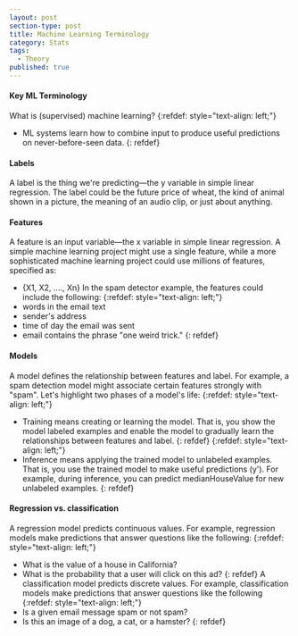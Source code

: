 ```yaml
---
layout: post
section-type: post
title: Machine Learning Terminology
category: Stats
tags:
  - Theory
published: true
---
```


#### Key ML Terminology
What is (supervised) machine learning? 
{:refdef: style="text-align: left;"}
- ML systems learn how to combine input to produce useful predictions on never-before-seen data.
{: refdef}
#### Labels
A label is the thing we're predicting—the y variable in simple linear regression. The label could be the future price of wheat, the kind of animal shown in a picture, the meaning of an audio clip, or just about anything.
#### Features
A feature is an input variable—the x variable in simple linear regression. A simple machine learning project might use a single feature, while a more sophisticated machine learning project could use millions of features, specified as:
- {X1, X2, ...., Xn}
In the spam detector example, the features could include the following:
{:refdef: style="text-align: left;"}
- words in the email text
- sender's address
- time of day the email was sent
- email contains the phrase "one weird trick."
{: refdef}
#### Models
A model defines the relationship between features and label. For example, a spam detection model might associate certain features strongly with "spam". Let's highlight two phases of a model's life:
{:refdef: style="text-align: left;"}
- Training means creating or learning the model. That is, you show the model labeled examples and enable the model to gradually learn the relationships between features and label.
{: refdef}
{:refdef: style="text-align: left;"}
- Inference means applying the trained model to unlabeled examples. That is, you use the trained model to make useful predictions (y'). For example, during inference, you can predict medianHouseValue for new unlabeled examples.
{: refdef}
#### Regression vs. classification
A regression model predicts continuous values. For example, regression models make predictions that answer questions like the following:
{:refdef: style="text-align: left;"}
- What is the value of a house in California?
- What is the probability that a user will click on this ad?
{: refdef}
A classification model predicts discrete values. For example, classification models make predictions that answer questions like the following
{:refdef: style="text-align: left;"}
- Is a given email message spam or not spam?
- Is this an image of a dog, a cat, or a hamster?
{: refdef}
